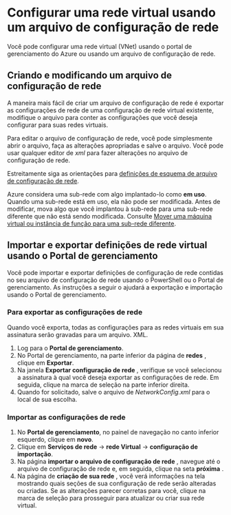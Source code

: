<properties 
    pageTitle="Configurar uma rede virtual usando um arquivo de configuração de rede" 
    description="Instruções para exportar e importar um arquivo de configuração de rede para o Portal de gerenciamento do Azure para criar ou modificar as redes virtuais. " 
    services="virtual-network" 
    documentationCenter="" 
    authors="jimdial" 
    manager="carmonm" 
    editor="tysonn"/>

<tags
    ms.service="virtual-network"
    ms.devlang="na"
    ms.topic="article"
    ms.tgt_pltfrm="na"
    ms.workload="infrastructure-services" 
    ms.date="03/15/2016"
    ms.author="jdial"/>

# <a name="configure-a-virtual-network-using-a-network-configuration-file"></a>Configurar uma rede virtual usando um arquivo de configuração de rede

Você pode configurar uma rede virtual (VNet) usando o portal de gerenciamento do Azure ou usando um arquivo de configuração de rede.

## <a name="creating-and-modifying-a-network-configuration-file"></a>Criando e modificando um arquivo de configuração de rede 
A maneira mais fácil de criar um arquivo de configuração de rede é exportar as configurações de rede de uma configuração de rede virtual existente, modifique o arquivo para conter as configurações que você deseja configurar para suas redes virtuais.

Para editar o arquivo de configuração de rede, você pode simplesmente abrir o arquivo, faça as alterações apropriadas e salve o arquivo. Você pode usar qualquer editor de *xml* para fazer alterações no arquivo de configuração de rede. 

Estreitamente siga as orientações para [definições de esquema de arquivo de configuração de rede](https://msdn.microsoft.com/library/azure/jj157100.aspx). 

Azure considera uma sub-rede com algo implantado-lo como **em uso**. Quando uma sub-rede está em uso, ela não pode ser modificada. Antes de modificar, mova algo que você implantou à sub-rede para uma sub-rede diferente que não está sendo modificada.   Consulte [Mover uma máquina virtual ou instância de função para uma sub-rede diferente](virtual-networks-move-vm-role-to-subnet.md).

## <a name="export-and-import-virtual-network-settings-using-the-management-portal"></a>Importar e exportar definições de rede virtual usando o Portal de gerenciamento  
Você pode importar e exportar definições de configuração de rede contidas no seu arquivo de configuração de rede usando o PowerShell ou o Portal de gerenciamento. As instruções a seguir o ajudará a exportação e importação usando o Portal de gerenciamento. 

### <a name="to-export-your-network-settings"></a>Para exportar as configurações de rede
Quando você exporta, todas as configurações para as redes virtuais em sua assinatura serão gravadas para um arquivo. XML. 

1. Log para o **Portal de gerenciamento**.
2. No Portal de gerenciamento, na parte inferior da página de **redes** , clique em **Exportar**. 
3. Na janela **Exportar configuração de rede** , verifique se você selecionou a assinatura à qual você deseja exportar as configurações de rede. Em seguida, clique na marca de seleção na parte inferior direita. 
4. Quando for solicitado, salve o arquivo de *NetworkConfig.xml* para o local de sua escolha.


### <a name="to-import-your-network-settings"></a>Importar as configurações de rede

1. No **Portal de gerenciamento**, no painel de navegação no canto inferior esquerdo, clique em **novo**.
2. Clique em **Serviços de rede** -> **rede Virtual** -> **configuração de importação**.
3. Na página **importar o arquivo de configuração de rede** , navegue até o arquivo de configuração de rede e, em seguida, clique na seta **próxima** .
4. Na página de **criação de sua rede** , você verá informações na tela mostrando quais seções de sua configuração de rede serão alteradas ou criadas. Se as alterações parecer corretas para você, clique na marca de seleção para prosseguir para atualizar ou criar sua rede virtual. 